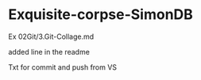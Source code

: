 # Exquisite-corpse-SimonDB
Ex 02Git/3.Git-Collage.md 


added line in the readme

Txt for commit and push from VS
